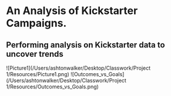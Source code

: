 # An Analysis of Kickstarter Campaigns.
Performing analysis on Kickstarter data to uncover trends
---
![Picture1](/Users/ashtonwalker/Desktop/Classwork/Project 1/Resources/Picture1.png)
![Outcomes_vs_Goals](/Users/ashtonwalker/Desktop/Classwork/Project 1/Resources/Outcomes_vs_Goals.png)


